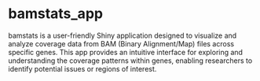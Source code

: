 # bamstats_app
bamstats is a user-friendly Shiny application designed to visualize and analyze coverage data from BAM (Binary Alignment/Map) files across specific genes. This app provides an intuitive interface for exploring and understanding the coverage patterns within genes, enabling researchers to identify potential issues or regions of interest.
